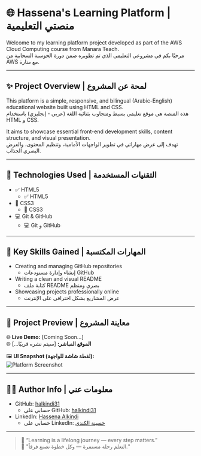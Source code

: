 # 🌐 Hassena's Learning Platform | منصتي التعليمية

Welcome to my learning platform project developed as part of the AWS Cloud Computing course from Manara Teach.  
مرحبًا بكم في مشروعي التعليمي الذي تم تطويره ضمن دورة الحوسبة السحابية من AWS مع منارة.

---

## ✨ Project Overview | لمحة عن المشروع

This platform is a simple, responsive, and bilingual (Arabic-English) educational website built using HTML and CSS.  
هذه المنصة هي موقع تعليمي بسيط ومتجاوب بثنائية اللغة (عربي - إنجليزي) باستخدام HTML و CSS.

It aims to showcase essential front-end development skills, content structure, and visual presentation.  
تهدف إلى عرض مهاراتي في تطوير الواجهات الأمامية، وتنظيم المحتوى، والعرض البصري الجذاب.

---

## 🔧 Technologies Used | التقنيات المستخدمة

- ✅ HTML5  
  - ✅ HTML5  
- 🎨 CSS3  
  - 🎨 CSS3  
- 💻 Git & GitHub  
  - 💻 Git و GitHub  

---

## 🎯 Key Skills Gained | المهارات المكتسبة

- Creating and managing GitHub repositories  
  - إنشاء وإدارة مستودعات GitHub  
- Writing a clean and visual README  
  - كتابة ملف README بصري ومنظم  
- Showcasing projects professionally online  
  - عرض المشاريع بشكل احترافي على الإنترنت

---

## 📌 Project Preview | معاينة المشروع

🌐 **Live Demo:** [Coming Soon...]  
🌐 **الموقع المباشر:** [سيتم نشره قريبًا...]

🖼️ **UI Snapshot (لقطة شاشة للواجهة):**  
![Platform Screenshot](put-your-image-link-here)

---

## 👩‍💻 Author Info | معلومات عني

- GitHub: [halkindi31](https://github.com/halkindi31)  
  - حسابي على GitHub: [halkindi31](https://github.com/halkindi31)  
- LinkedIn: [Hassena Alkindi](http://linkedin.com/in/hassena-alkindi-94a0592b6)  
  - حسابي على LinkedIn: [حسينة الكندي](http://linkedin.com/in/hassena-alkindi-94a0592b6)  

---

> 📝 “Learning is a lifelong journey — every step matters.”  
> 📝 "التعلم رحلة مستمرة — وكل خطوة تصنع فرقاً."